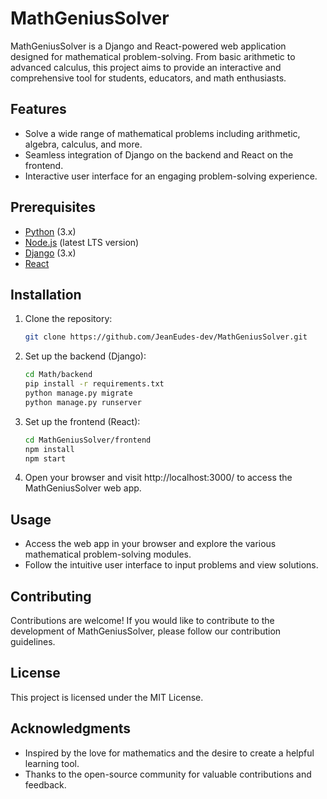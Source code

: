 # MathGeniusSolver

MathGeniusSolver is a Django and React-powered web application designed for mathematical problem-solving. From basic arithmetic to advanced calculus, this project aims to provide an interactive and comprehensive tool for students, educators, and math enthusiasts.

## Features

- Solve a wide range of mathematical problems including arithmetic, algebra, calculus, and more.
- Seamless integration of Django on the backend and React on the frontend.
- Interactive user interface for an engaging problem-solving experience.

## Prerequisites

- [Python](https://www.python.org/) (3.x)
- [Node.js](https://nodejs.org/) (latest LTS version)
- [Django](https://www.djangoproject.com/) (3.x)
- [React](https://reactjs.org/)

## Installation

1. Clone the repository:
   ```bash
   git clone https://github.com/JeanEudes-dev/MathGeniusSolver.git
2. Set up the backend (Django):
   ```bash
   cd Math/backend
   pip install -r requirements.txt
   python manage.py migrate
   python manage.py runserver
   
3. Set up the frontend (React):
   ```bash
   cd MathGeniusSolver/frontend
   npm install
   npm start
   
4. Open your browser and visit http://localhost:3000/ to access the MathGeniusSolver web app.

## Usage
- Access the web app in your browser and explore the various mathematical problem-solving       modules.
- Follow the intuitive user interface to input problems and view solutions.

## Contributing
  Contributions are welcome! If you would like to contribute to the development of              MathGeniusSolver, please follow our contribution guidelines.

## License 
  This project is licensed under the MIT License.

## Acknowledgments
  - Inspired by the love for mathematics and the desire to create a helpful learning tool.
  - Thanks to the open-source community for valuable contributions and feedback.


